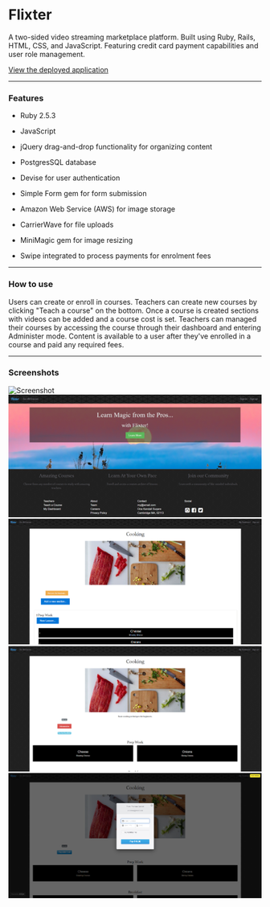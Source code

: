 # Flixter

A two-sided video streaming marketplace platform. Built using Ruby, Rails, HTML, CSS, and JavaScript. Featuring credit card payment capabilities and user role management.


[View the deployed application](https://flixter-alyssa-redman.herokuapp.com/)

____________

### Features

* Ruby 2.5.3

* JavaScript

* jQuery drag-and-drop functionality for organizing content

* PostgresSQL database

* Devise for user authentication

* Simple Form gem for form submission

* Amazon Web Service (AWS) for image storage

* CarrierWave for file uploads

* MiniMagic gem for image resizing

* Swipe integrated to process payments for enrolment fees

____________

### How to use

Users can create or enroll in courses. Teachers can create new courses by clicking "Teach a course" on the bottom. Once a course is created sections with videos can be added and a course cost is set. Teachers can managed their courses by accessing the course through their dashboard and entering Administer mode. Content is available to a user after they've enrolled in a course and paid any required fees. 

_____________

### Screenshots
![Screenshot](app/assets/images/Flixter.gif)
![Screenshot](app/assets/images/landing.png)
![Screenshot](app/assets/images/admin.png)
![Screenshot](app/assets/images/studentview.png)
![Screenshot](app/assets/images/stripe.png)
